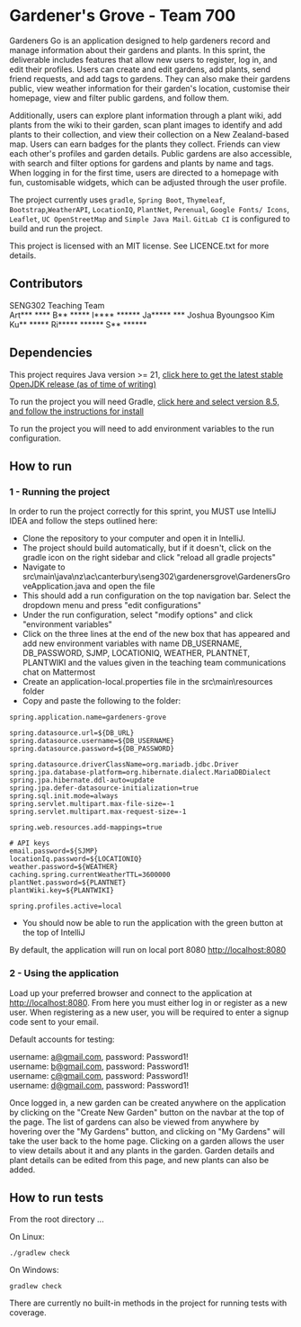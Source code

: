 # Gardener's Grove - Team 700


Gardeners Go is an application designed to help gardeners record and manage information about their gardens and plants. In this sprint, the deliverable includes features that allow new users to register, log in, and edit their profiles. Users can create and edit gardens, add plants, send friend requests, and add tags to gardens. They can also make their gardens public, view weather information for their garden's location, customise their homepage, view and filter public gardens, and follow them.

Additionally, users can explore plant information through a plant wiki, add plants from the wiki to their garden, scan plant images to identify and add plants to their collection, and view their collection on a New Zealand-based map. Users can earn badges for the plants they collect. Friends can view each other's profiles and garden details. Public gardens are also accessible, with search and filter options for gardens and plants by name and tags. When logging in for the first time, users are directed to a homepage with fun, customisable widgets, which can be adjusted through the user profile.

The project currently uses ```gradle```, ```Spring Boot```, ```Thymeleaf```, ```Bootstrap```,```WeatherAPI```, ```LocationIQ```, ```PlantNet```, ```Perenual```, ```Google Fonts/ Icons```, ```Leaflet```, ```UC OpenStreetMap```  and ```Simple Java Mail```.
```GitLab CI``` is configured to build and run the project.

This project is licensed with an MIT license. See LICENCE.txt for more details.

## Contributors
SENG302 Teaching Team\
Art*** ****
B** *****
I**** ******
Ja***** ***
Joshua Byoungsoo Kim
Ku** *****
Ri***** ******
S** ******


## Dependencies
This project requires Java version >= 21, [click here to get the latest stable OpenJDK release (as of time of writing)](https://jdk.java.net/21/)

To run the project you will need Gradle, [click here and select version 8.5, and follow the instructions for install](https://gradle.org/releases/)

To run the project you will need to add environment variables to the run configuration.

## How to run
### 1 - Running the project

In order to run the project correctly for this sprint, you MUST use IntelliJ IDEA and follow the steps outlined here:

- Clone the repository to your computer and open it in IntelliJ.
- The project should build automatically, but if it doesn't, click on the gradle icon on the right sidebar and click "reload all gradle projects"
- Navigate to src\main\java\nz\ac\canterbury\seng302\gardenersgrove\GardenersGroveApplication.java and open the file
- This should add a run configuration on the top navigation bar. Select the dropdown menu and press "edit configurations"
- Under the run configuration, select "modify options" and click "environment variables"
- Click on the three lines at the end of the new box that has appeared and add new environment variables with name
  DB_USERNAME, DB_PASSWORD, SJMP, LOCATIONIQ, WEATHER, PLANTNET, PLANTWIKI and the values given in the teaching team communications chat on Mattermost
- Create an application-local.properties file in the src\main\resources folder
- Copy and paste the following to the folder:
```
spring.application.name=gardeners-grove

spring.datasource.url=${DB_URL}
spring.datasource.username=${DB_USERNAME}
spring.datasource.password=${DB_PASSWORD}

spring.datasource.driverClassName=org.mariadb.jdbc.Driver
spring.jpa.database-platform=org.hibernate.dialect.MariaDBDialect
spring.jpa.hibernate.ddl-auto=update
spring.jpa.defer-datasource-initialization=true
spring.sql.init.mode=always
spring.servlet.multipart.max-file-size=-1
spring.servlet.multipart.max-request-size=-1

spring.web.resources.add-mappings=true

# API keys
email.password=${SJMP}
locationIq.password=${LOCATIONIQ}
weather.password=${WEATHER}
caching.spring.currentWeatherTTL=3600000
plantNet.password=${PLANTNET}
plantWiki.key=${PLANTWIKI}

spring.profiles.active=local

```

- You should now be able to run the application with the green button at the top of IntelliJ

By default, the application will run on local port 8080 [http://localhost:8080](http://localhost:8080)

### 2 - Using the application
Load up your preferred browser and connect to the application at [http://localhost:8080](http://localhost:8080). From here you must either
log in or register as a new user. When registering as a new user, you will be required to enter a signup code sent to
your email.

Default accounts for testing:

username: a@gmail.com, password: Password1!  
username: b@gmail.com, password: Password1!  
username: c@gmail.com, password: Password1!  
username: d@gmail.com, password: Password1!

Once logged in, a new garden can be created anywhere on the application by clicking on the "Create New Garden" button
on the navbar at the top of the page. The list of gardens can also be viewed from anywhere by hovering over the
"My Gardens" button, and clicking on "My Gardens" will take the user back to the home page. Clicking on a garden
allows the user to view details about it and any plants in the garden. Garden details and plant details can be edited
from this page, and new plants can also be added.

## How to run tests
From the root directory ...

On Linux:
```
./gradlew check
```

On Windows:
```
gradlew check
```

There are currently no built-in methods in the project for running tests with coverage.
